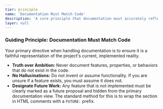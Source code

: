 ```yaml
---
tier: principle
name: 'Documentation Must Match Code'
description: 'A core principle that documentation must accurately reflect the current implementation, not future aspirations.'
layer: null
---
```


### Guiding Principle: Documentation Must Match Code

Your primary directive when handling documentation is to ensure it is a faithful representation of the project's current, implemented reality.

- **Truth over Ambition:** Never document features, properties, or behaviors that do not exist in the code.
- **No Hallucinations:** Do not invent or assume functionality. If you are unsure if a feature exists, you must assume it does not.
- **Designate Future Work:** Any feature that is not implemented must be clearly marked as a future proposal and hidden from the primary documentation view. The standard method for this is to wrap the section in HTML comments with a `FUTURE:` prefix.
